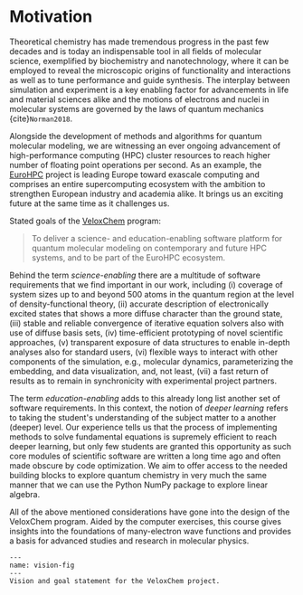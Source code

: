 # Motivation

Theoretical chemistry has made tremendous progress in the past few decades and is today an indispensable tool in all fields of molecular science, exemplified by biochemistry and nanotechnology, where it can be employed to reveal the microscopic origins of functionality and interactions as well as to tune performance and guide synthesis. The interplay between simulation and experiment is a key enabling factor for advancements in life and material sciences alike and the motions of electrons and nuclei in molecular systems are governed by the laws of quantum mechanics {cite}`Norman2018`.

Alongside the development of methods and algorithms for quantum molecular modeling, we are witnessing an ever ongoing advancement of high-performance computing (HPC) cluster resources to reach higher number of floating point operations per second. As an example, the [EuroHPC](https://eurohpc-ju.europa.eu/) project is leading Europe toward exascale computing and comprises an entire supercomputing ecosystem with the ambition to strengthen European industry and academia alike. It brings us an exciting future at the same time as it challenges us.

Stated goals of the [VeloxChem](https://veloxchem.org) program:

> To deliver a science- and education-enabling software platform for quantum molecular modeling on contemporary and future HPC systems, and to be part of the EuroHPC ecosystem.

Behind the term *science-enabling* there are a multitude of software requirements that we find important in our work, including (i) coverage of system sizes up to and beyond 500 atoms in the quantum region at the level of density-functional theory, (ii) accurate description of electronically excited states that shows a more diffuse character than the ground state, (iii) stable and reliable convergence of iterative equation solvers also with use of diffuse basis sets, (iv) time-efficient prototyping of novel scientific approaches, (v) transparent exposure of data structures to enable in-depth analyses also for standard users, (vi) flexible ways to interact with other components of the simulation, e.g., molecular dynamics, parameterizing the embedding, and data visualization, and, not least, (vii) a fast return of results as to remain in synchronicity with experimental project partners. 

The term *education-enabling* adds to this already long list another set of software requirements. In this context, the notion of *deeper learning* refers to taking the student's understanding of the subject matter to a another (deeper) level. Our experience tells us that the process of implementing methods to solve fundamental equations is supremely efficient to reach deeper learning, but only few students are granted this opportunity as such core modules of scientific software are written a long time ago and often made obscure by code optimization. We aim to offer access to the needed building blocks to explore quantum chemistry in very much the same manner that we can use the Python NumPy package to explore linear algebra.

All of the above mentioned considerations have gone into the design of the VeloxChem program. Aided by the computer exercises, this course gives insights into the foundations of many-electron wave functions and provides a basis for advanced studies and research in molecular physics.

```{figure} ../images/vision-statement.*
---
name: vision-fig
---
Vision and goal statement for the VeloxChem project.
```
